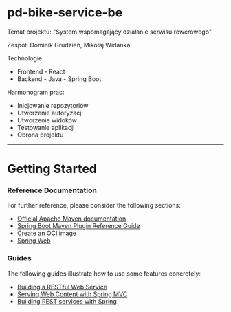 # pd-bike-service-be

Temat projektu: "System wspomagający działanie serwisu rowerowego"

Zespół: Dominik Grudzień, Mikołaj Widanka

Technologie:

+ Frontend - React
+ Backend - Java - Spring Boot

Harmonogram prac:
+ Inicjowanie repozytoriów
+ Utworzenie autoryzacji
+ Utworzenie widoków
+ Testowanie aplikacji
+ Obrona projektu

---

# Getting Started

### Reference Documentation
For further reference, please consider the following sections:

* [Official Apache Maven documentation](https://maven.apache.org/guides/index.html)
* [Spring Boot Maven Plugin Reference Guide](https://docs.spring.io/spring-boot/docs/3.0.5/maven-plugin/reference/html/)
* [Create an OCI image](https://docs.spring.io/spring-boot/docs/3.0.5/maven-plugin/reference/html/#build-image)
* [Spring Web](https://docs.spring.io/spring-boot/docs/3.0.5/reference/htmlsingle/#web)

### Guides
The following guides illustrate how to use some features concretely:

* [Building a RESTful Web Service](https://spring.io/guides/gs/rest-service/)
* [Serving Web Content with Spring MVC](https://spring.io/guides/gs/serving-web-content/)
* [Building REST services with Spring](https://spring.io/guides/tutorials/rest/)

